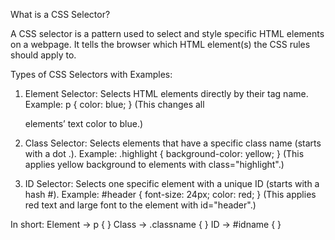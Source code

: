 What is a CSS Selector?

A CSS selector is a pattern used to select and style specific HTML elements on a webpage.
It tells the browser which HTML element(s) the CSS rules should apply to.

Types of CSS Selectors with Examples:

1. Element Selector:
   Selects HTML elements directly by their tag name.
   Example:
   p {
   color: blue;
   }
   (This changes all <p> elements’ text color to blue.)

2. Class Selector:
   Selects elements that have a specific class name (starts with a dot .).
   Example:
   .highlight {
   background-color: yellow;
   }
   (This applies yellow background to elements with class="highlight".)

3. ID Selector:
   Selects one specific element with a unique ID (starts with a hash #).
   Example:
   #header {
   font-size: 24px;
   color: red;
   }
   (This applies red text and large font to the element with id="header".)

In short:
Element → p { }
Class → .classname { }
ID → #idname { }
